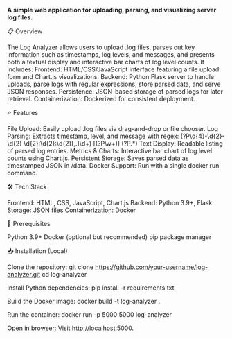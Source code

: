 **A simple web application for uploading, parsing, and visualizing server log files.**

📋 Overview

The Log Analyzer allows users to upload .log files, parses out key information such as timestamps, log levels, and messages, and presents both a textual display and interactive bar charts of log level counts. It includes:
Frontend: HTML/CSS/JavaScript interface featuring a file upload form and Chart.js visualizations.
Backend: Python Flask server to handle uploads, parse logs with regular expressions, store parsed data, and serve JSON responses.
Persistence: JSON-based storage of parsed logs for later retrieval.
Containerization: Dockerized for consistent deployment.

⭐ Features

File Upload: Easily upload .log files via drag-and-drop or file chooser.
Log Parsing: Extracts timestamp, level, and message with regex:
(?P<timestamp>\d{4}-\d{2}-\d{2} \d{2}:\d{2}:\d{2}[,.]\d+) \[(?P<level>\w+)\] (?P<message>.*)
Text Display: Readable listing of parsed log entries.
Metrics & Charts: Interactive bar chart of log level counts using Chart.js.
Persistent Storage: Saves parsed data as timestamped JSON in /data.
Docker Support: Run with a single docker run command.

🛠️ Tech Stack

Frontend: HTML, CSS, JavaScript, Chart.js
Backend: Python 3.9+, Flask
Storage: JSON files
Containerization: Docker

🚀 Prerequisites

Python 3.9+
Docker (optional but recommended)
pip package manager

📥 Installation (Local)

Clone the repository:
git clone https://github.com/your-username/log-analyzer.git
cd log-analyzer

Install Python dependencies:
pip install -r requirements.txt

Build the Docker image:
docker build -t log-analyzer .

Run the container:
docker run -p 5000:5000 log-analyzer

Open in browser:
Visit http://localhost:5000.
